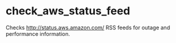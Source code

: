 check_aws_status_feed
=====================

Checks http://status.aws.amazon.com/ RSS feeds for outage and performance information.
